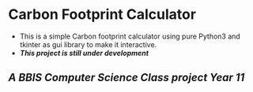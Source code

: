 # Carbon Footprint Calculator
- This is a simple Carbon footprint calculator using pure Python3 and tkinter as gui library to make it interactive.
- ***This project is still under development***
## ***A BBIS Computer Science Class project Year 11***